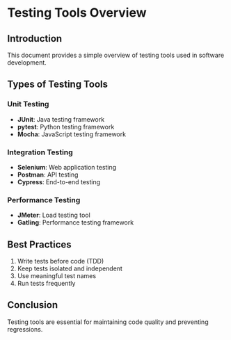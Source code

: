 # Testing Tools Overview

## Introduction
This document provides a simple overview of testing tools used in software development.

## Types of Testing Tools

### Unit Testing
- **JUnit**: Java testing framework
- **pytest**: Python testing framework
- **Mocha**: JavaScript testing framework

### Integration Testing
- **Selenium**: Web application testing
- **Postman**: API testing
- **Cypress**: End-to-end testing

### Performance Testing
- **JMeter**: Load testing tool
- **Gatling**: Performance testing framework

## Best Practices
1. Write tests before code (TDD)
2. Keep tests isolated and independent
3. Use meaningful test names
4. Run tests frequently

## Conclusion
Testing tools are essential for maintaining code quality and preventing regressions.